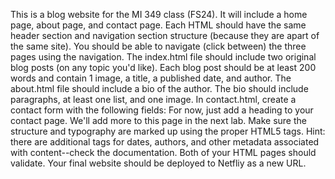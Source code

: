 This is a blog website for the MI 349 class (FS24). It will include a home page, about page, and contact page. Each HTML should have the same header section and navigation section structure (because they are apart of the same site).
You should be able to navigate (click between) the three pages using the navigation.
The index.html file should include two original blog posts (on any topic you'd like).
  Each blog post should be at least 200 words and contain 1 image, a title, a published date, and author.
The about.html file should include a bio of the author.
  The bio should include paragraphs, at least one list, and one image.
In contact.html, create a contact form with the following fields:
  For now, just add a heading to your contact page. We'll add more to this page in the next lab.
Make sure the structure and typography are marked up using the proper HTML5 tags.
  Hint: there are additional tags for dates, authors, and other metadata associated with content--check the documentation.
Both of your HTML pages should validate.
Your final website should be deployed to Netfliy as a new URL.